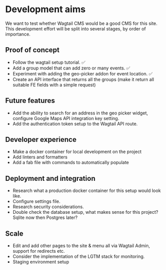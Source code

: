 # Development aims

We want to test whether Wagtail CMS would be a good CMS for this site. This development effort will be split into several stages, by order of importance.

## Proof of concept

- Follow the wagtail setup tutorial. ✅
- Add a group model that can add zero or many events. ✅
- Experiment with adding the geo-picker addon for event location. ✅
- Create an API interface that returns all the groups (make it return all suitable FE fields with a simple request)

## Future features

- Add the ability to search for an address in the geo picker widget, configure Google Maps API integration key setting.
- Add the authentication token setup to the Wagtail API route.

## Developer experience

- Make a docker container for local development on the project
- Add linters and formatters
- Add a fab file with commands to automatically populate

## Deployment and integration

- Research what a production docker container for this setup would look like.
- Configure settings file.
- Research security considerations.
- Double check the database setup, what makes sense for this project? Sqlite now then Postgres later?

## Scale 

- Edit and add other pages to the site & menu all via Wagtail Admin, support for redirects etc.
- Consider the implementation of the LGTM stack for monitoring.
- Staging environment setup
